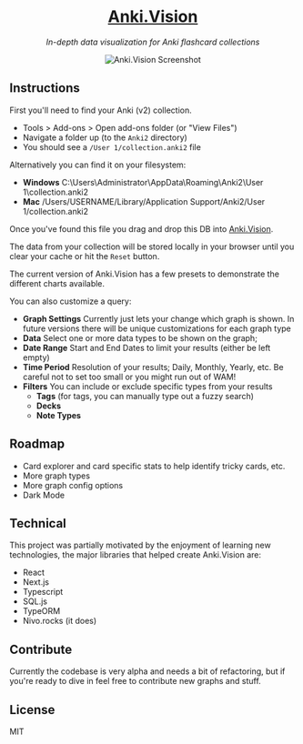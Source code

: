 <div align="center">

# [Anki.Vision](https://anki.vision)

_In-depth data visualization for Anki flashcard collections_

![Anki.Vision Screenshot](https://raw.githubusercontent.com/hitchcott/anki-vision/master/screenshot.png?token=AAM6JLVFQXAGKGXS5QB5HJK6XV2WI)

</div>

## Instructions

First you'll need to find your Anki (v2) collection.

- Tools > Add-ons > Open add-ons folder (or "View Files")
- Navigate a folder up (to the `Anki2` directory)
- You should see a `/User 1/collection.anki2` file

Alternatively you can find it on your filesystem:

- **Windows** C:\Users\Administrator\AppData\Roaming\Anki2\User 1\collection.anki2
- **Mac** /Users/USERNAME/Library/Application Support/Anki2/User 1/collection.anki2

Once you've found this file you drag and drop this DB into [Anki.Vision](https://anki.vision).

The data from your collection will be stored locally in your browser until you clear your cache or hit the `Reset` button.

The current version of Anki.Vision has a few presets to demonstrate the different charts available.

You can also customize a query:

- **Graph Settings** Currently just lets your change which graph is shown. In future versions there will be unique customizations for each graph type
- **Data** Select one or more data types to be shown on the graph;
- **Date Range** Start and End Dates to limit your results (either be left empty)
- **Time Period** Resolution of your results; Daily, Monthly, Yearly, etc. Be careful not to set too small or you might run out of WAM!
- **Filters** You can include or exclude specific types from your results
  - **Tags** (for tags, you can manually type out a fuzzy search)
  - **Decks**
  - **Note Types**

## Roadmap

- Card explorer and card specific stats to help identify tricky cards, etc.
- More graph types
- More graph config options
- Dark Mode

## Technical

This project was partially motivated by the enjoyment of learning new technologies, the major libraries that helped create Anki.Vision are:

- React
- Next.js
- Typescript
- SQL.js
- TypeORM
- Nivo.rocks (it does)

## Contribute

Currently the codebase is very alpha and needs a bit of refactoring, but if you're ready to dive in feel free to contribute new graphs and stuff.

## License

MIT
